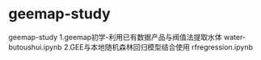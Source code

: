 # geemap-study
geemap-study
1.geemap初学-利用已有数据产品与阀值法提取水体 water-butoushui.ipynb
2.GEE与本地随机森林回归模型结合使用 rfregression.ipynb
